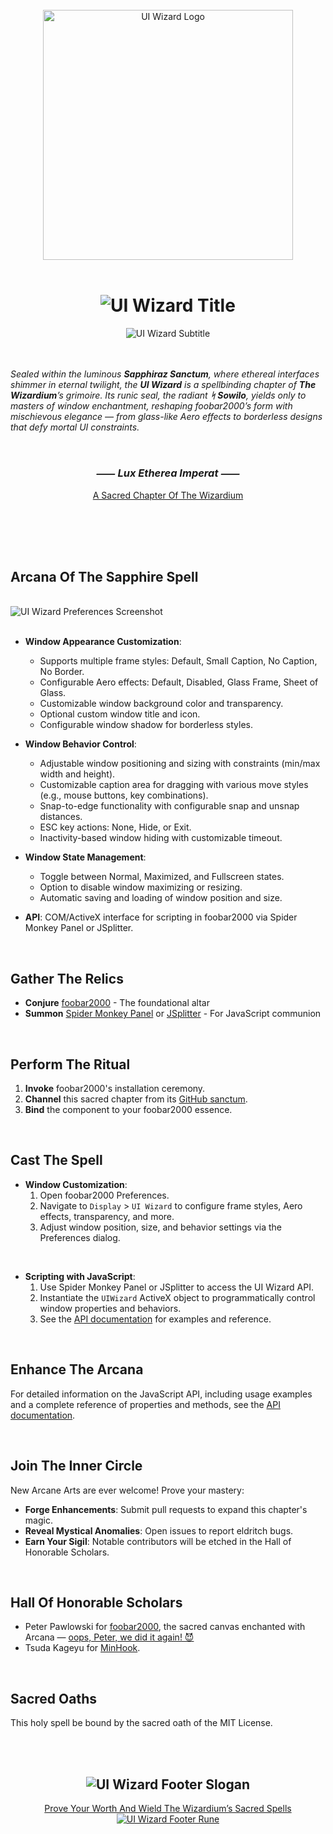 <!-- #region CROWN OF THE SAPPHIRE CHAPTER -->

<div align="center">
  <br>
  <picture>
    <source media="(prefers-color-scheme: dark)" srcset="assets/images/UI-Wizard-Logo.svg">
    <img src="assets/images/UI-Wizard-Logo.svg" width="400" alt="UI Wizard Logo">
  </picture>
  <br>
  <br>
</div>

<div align="center">
  <h1>
    <picture>
      <source media="(prefers-color-scheme: dark)" srcset="assets/images/UI-Wizard-Title-Dark.svg">
      <img src="assets/images/UI-Wizard-Title-Light.svg" alt="UI Wizard Title">
    </picture>
  </h1>
</div>

<div align="center">
  <picture>
    <source media="(prefers-color-scheme: dark)" srcset="assets/images/UI-Wizard-Subtitle-Dark.svg">
    <img src="assets/images/UI-Wizard-Subtitle-Light.svg" alt="UI Wizard Subtitle">
  </picture>
</div>

<!-- #endregion CROWN OF THE SAPPHIRE CHAPTER -->

<br>
<br>

<!-- #region CHRONICLES OF THE SAPPHIRE SANCTUM -->

*Sealed within the luminous **Sapphiraz Sanctum**, where ethereal interfaces shimmer in eternal twilight,
the **UI Wizard** is a spellbinding chapter of **The Wizardium**’s grimoire.
Its runic seal, the radiant **ᛋ Sowilo**, yields only to masters of window enchantment, reshaping foobar2000’s
form with mischievous elegance — from glass-like Aero effects to borderless designs that defy mortal UI constraints.*

<br>

<h3 align="center"><em><span title="The Ethereal Light Commands">⸺ Lux Etherea Imperat ⸺</span></em></h3>
<div align="center"><a href="https://github.com/The-Wizardium">A Sacred Chapter Of The Wizardium</a></div>

<br>
<h2></h2>
<br>
<br>

## Arcana Of The Sapphire Spell

<br>
  <picture>
    <source media="(prefers-color-scheme: dark)" srcset="assets/images/UI-Wizard-Preferences-Dark.jpg">
    <img src="assets/images/UI-Wizard-Preferences-Light.jpg" alt="UI Wizard Preferences Screenshot">
  </picture>
<br>
<br>

- **Window Appearance Customization**:
  - Supports multiple frame styles: Default, Small Caption, No Caption, No Border.
  - Configurable Aero effects: Default, Disabled, Glass Frame, Sheet of Glass.
  - Customizable window background color and transparency.
  - Optional custom window title and icon.
  - Configurable window shadow for borderless styles.

- **Window Behavior Control**:
  - Adjustable window positioning and sizing with constraints (min/max width and height).
  - Customizable caption area for dragging with various move styles (e.g., mouse buttons, key combinations).
  - Snap-to-edge functionality with configurable snap and unsnap distances.
  - ESC key actions: None, Hide, or Exit.
  - Inactivity-based window hiding with customizable timeout.

- **Window State Management**:
  - Toggle between Normal, Maximized, and Fullscreen states.
  - Option to disable window maximizing or resizing.
  - Automatic saving and loading of window position and size.

- **API**: COM/ActiveX interface for scripting in foobar2000 via Spider Monkey Panel or JSplitter.

<br>

## Gather The Relics

- **Conjure** [foobar2000](https://www.foobar2000.org) - The foundational altar
- **Summon** [Spider Monkey Panel](https://github.com/TheQwertiest/foo_spider_monkey_panel) or
  [JSplitter](https://foobar2000.ru/forum/viewtopic.php?t=6378) - For JavaScript communion

<br>

## Perform The Ritual

01. **Invoke** foobar2000's installation ceremony.
02. **Channel** this sacred chapter from its [GitHub sanctum](https://github.com/The-Wizardium/UI-Wizard).
03. **Bind** the component to your foobar2000 essence.

<br>

## Cast The Spell

- **Window Customization**:
  01. Open foobar2000 Preferences.
  02. Navigate to `Display` > `UI Wizard` to configure frame styles, Aero effects, transparency, and more.
  03. Adjust window position, size, and behavior settings via the Preferences dialog.

<br>

- **Scripting with JavaScript**:
  01. Use Spider Monkey Panel or JSplitter to access the UI Wizard API.
  02. Instantiate the `UIWizard` ActiveX object to programmatically control window properties and behaviors.
  03. See the [API documentation](API.md) for examples and reference.

<br>

## Enhance The Arcana

For detailed information on the JavaScript API, including usage examples and a complete reference of properties and methods,
see the [API documentation](API.md).

<br>

## Join The Inner Circle

New Arcane Arts are ever welcome! Prove your mastery:
- **Forge Enhancements**: Submit pull requests to expand this chapter's magic.
- **Reveal Mystical Anomalies**: Open issues to report eldritch bugs.
- **Earn Your Sigil**: Notable contributors will be etched in the Hall of Honorable Scholars.

<br>

## Hall Of Honorable Scholars

- Peter Pawlowski for [foobar2000](https://www.foobar2000.org), the sacred canvas enchanted with Arcana —
[oops, Peter, we did it again! 😈](https://www.youtube.com/watch?v=qItugh-fFgg)
- Tsuda Kageyu for [MinHook](https://github.com/TsudaKageyu/minhook).

<br>

## Sacred Oaths

This holy spell be bound by the sacred oath of the MIT License.

<!-- #endregion CHRONICLES OF THE SAPPHIRE SANCTUM -->

<br>
<br>

<!-- #region SECRET INSCRIPTION OF THE ETERNAL BINDING -->

<div align="center">
  <h2>
    <picture>
      <source media="(prefers-color-scheme: dark)" srcset="assets/images/UI-Wizard-Footer-Slogan-Dark.svg">
      <img src="assets/images/UI-Wizard-Footer-Slogan-Light.svg" alt="UI Wizard Footer Slogan">
    </picture>
  </h2>
</div>

<div align="center">
  <a href="https://www.the-wizardium.org/index.html#ChroniclesOfTheSealedChapters">Prove Your Worth And Wield The Wizardium’s Sacred Spells</a>
</div>

<div align="center">
  <a href="#" onclick="window.scrollTo(0, 0);">
    <picture>
      <source media="(prefers-color-scheme: dark)" srcset="assets/images/UI-Wizard-Footer-Rune-Dark.svg">
      <img src="assets/images/UI-Wizard-Footer-Rune-Light.svg" alt="UI Wizard Footer Rune">
    </picture>
  <a>
</div>

<!-- #endregion SECRET INSCRIPTION OF THE ETERNAL BINDING -->
